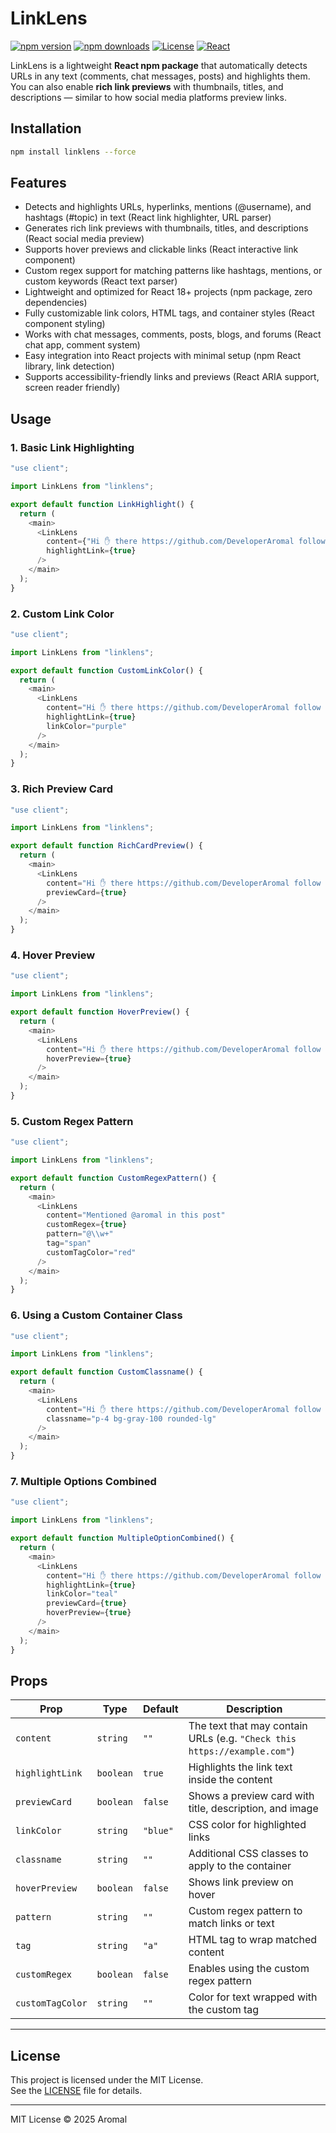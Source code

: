 # LinkLens

[![npm version](https://img.shields.io/npm/v/linklens)](https://www.npmjs.com/package/linklens)
[![npm downloads](https://img.shields.io/npm/dt/linklens)](https://www.npmjs.com/package/linklens)
[![License](https://img.shields.io/npm/l/linklens)](https://opensource.org/licenses/MIT)
[![React](https://img.shields.io/badge/react-19%2B-blue)](https://reactjs.org/)

LinkLens is a lightweight **React npm package** that automatically detects URLs in any text (comments, chat messages, posts) and highlights them. You can also enable **rich link previews** with thumbnails, titles, and descriptions — similar to how social media platforms preview links.


## Installation

```sh
npm install linklens --force
```


## Features

- Detects and highlights URLs, hyperlinks, mentions (@username), and hashtags (#topic) in text (React link highlighter, URL parser)
- Generates rich link previews with thumbnails, titles, and descriptions (React social media preview)
- Supports hover previews and clickable links (React interactive link component)
- Custom regex support for matching patterns like hashtags, mentions, or custom keywords (React text parser)
- Lightweight and optimized for React 18+ projects (npm package, zero dependencies)
- Fully customizable link colors, HTML tags, and container styles (React component styling)
- Works with chat messages, comments, posts, blogs, and forums (React chat app, comment system)
- Easy integration into React projects with minimal setup (npm React library, link detection)
- Supports accessibility-friendly links and previews (React ARIA support, screen reader friendly)



## Usage

### 1. Basic Link Highlighting

```js
"use client";

import LinkLens from "linklens";

export default function LinkHighlight() {
  return (
    <main>
      <LinkLens
        content={"Hi ✋ there https://github.com/DeveloperAromal follow my github account for more 😎"}
        highlightLink={true}
      />
    </main>
  );
}

```

### 2. Custom Link Color

```js
"use client";

import LinkLens from "linklens";

export default function CustomLinkColor() {
  return (
    <main>
      <LinkLens
        content="Hi ✋ there https://github.com/DeveloperAromal follow my github account for more 😎"
        highlightLink={true}
        linkColor="purple"
      />
    </main>
  );
}

```



### 3. Rich Preview Card

```js
"use client";

import LinkLens from "linklens";

export default function RichCardPreview() {
  return (
    <main>
      <LinkLens
        content="Hi ✋ there https://github.com/DeveloperAromal follow my github account for more 😎"
        previewCard={true}
      />
    </main>
  );
}

```


### 4. Hover Preview

```js
"use client";

import LinkLens from "linklens";

export default function HoverPreview() {
  return (
    <main>
      <LinkLens
        content="Hi ✋ there https://github.com/DeveloperAromal follow my github account for more 😎"
        hoverPreview={true}
      />
    </main>
  );
}

```

### 5. Custom Regex Pattern

```js
"use client";

import LinkLens from "linklens";

export default function CustomRegexPattern() {
  return (
    <main>
      <LinkLens
        content="Mentioned @aromal in this post"
        customRegex={true}
        pattern="@\\w+"
        tag="span"
        customTagColor="red"
      />
    </main>
  );
}

```


### 6. Using a Custom Container Class

```js
"use client";

import LinkLens from "linklens";

export default function CustomClassname() {
  return (
    <main>
      <LinkLens
        content="Hi ✋ there https://github.com/DeveloperAromal follow my github account for more 😎"
        classname="p-4 bg-gray-100 rounded-lg"
      />
    </main>
  );
}

```

### 7. Multiple Options Combined

```js
"use client";

import LinkLens from "linklens";

export default function MultipleOptionCombined() {
  return (
    <main>
      <LinkLens
        content="Hi ✋ there https://github.com/DeveloperAromal follow my github account for more 😎"
        highlightLink={true}
        linkColor="teal"
        previewCard={true}
        hoverPreview={true}
      />
    </main>
  );
}

```



## Props

| Prop             | Type      | Default     | Description |
|-----------------|-----------|------------|-------------|
| `content`        | `string`  | `""`       | The text that may contain URLs (e.g. `"Check this https://example.com"`) |
| `highlightLink`  | `boolean` | `true`     | Highlights the link text inside the content |
| `previewCard`    | `boolean` | `false`    | Shows a preview card with title, description, and image |
| `linkColor`      | `string`  | `"blue"`   | CSS color for highlighted links |
| `classname`      | `string`  | `""`       | Additional CSS classes to apply to the container |
| `hoverPreview`   | `boolean` | `false`    | Shows link preview on hover |
| `pattern`        | `string`  | `""`       | Custom regex pattern to match links or text |
| `tag`            | `string`  | `"a"`      | HTML tag to wrap matched content |
| `customRegex`    | `boolean` | `false`    | Enables using the custom regex pattern |
| `customTagColor` | `string`  | `""`       | Color for text wrapped with the custom tag |

---


## License

This project is licensed under the MIT License.  
See the [LICENSE](./LICENSE) file for details.

---

MIT License © 2025 Aromal
